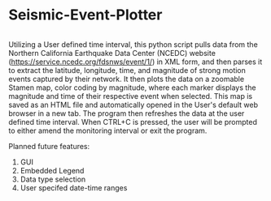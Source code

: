 # Seismic-Event-Plotter
<p align="center">
  <img alt="" style=" margin-left: 50px;margin-right: 50px;" src="https://user-images.githubusercontent.com/74040471/140024638-2875b24f-0249-4d23-8a89-57b63ccfe4db.png"/>
</p>

Utilizing a User defined time interval, this python script pulls data from the Northern California Earthquake Data Center (NCEDC) 
website (https://service.ncedc.org/fdsnws/event/1/) in XML form, and then parses it to extract 
the latitude, longitude, time, and magnitude of strong motion events captured by their network. It then plots the data on a zoomable Stamen 
map, color coding by magnitude, where each marker displays the magnitude and time of their respective event when selected. This map is saved as an HTML file 
and automatically opened in the User's default web browser in a new tab. The program then refreshes the data at the user defined time interval. When 
CTRL+C is pressed, the user will be prompted to either amend the monitoring interval or exit the program.

Planned future features:
1) GUI
2) Embedded Legend
3) Data type selection
4) User specifed date-time ranges

